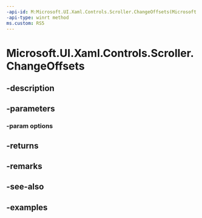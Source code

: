 ```yaml
---
-api-id: M:Microsoft.UI.Xaml.Controls.Scroller.ChangeOffsets(Microsoft.UI.Xaml.Controls.ScrollerChangeOffsetsOptions)
-api-type: winrt method
ms.custom: RS5
---
```


<!-- Method syntax.
public int Scroller.ChangeOffsets(ScrollerChangeOffsetsOptions options)
-->

# Microsoft.UI.Xaml.Controls.Scroller.ChangeOffsets

## -description

## -parameters
### -param options

## -returns

## -remarks

## -see-also

## -examples

